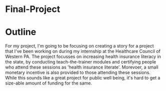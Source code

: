 # Final-Project
# Outline

For my project, I'm going to be focusing on creating a story for a project that I've been working on during my internship at the Healthcare Council of Western PA. The project focusses on increasing health insurance literacy in the state, by conducting teach-the-trainer modules and certifying people who attend these sessions as 'health insurance literate'. Morevoer, a small monetary incentive is also provided to those attending these sessions.  While this sounds like a great project for public well being, it's hard to get a size-able amount of funding for the same. 
